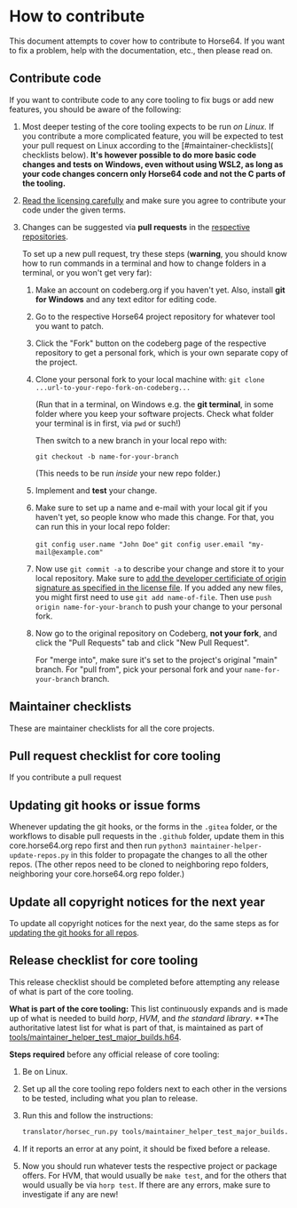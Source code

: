 
How to contribute
=================

This document attempts to cover how to contribute
to Horse64. If you want to fix a problem, help with
the documentation, etc., then please read on.


Contribute code
---------------

If you want to contribute code to any core tooling to
fix bugs or add new features, you should be aware of the
following:

1. Most deeper testing of the core tooling expects to be
   run *on Linux.* If you contribute a more complicated
   feature, you will be expected to test your pull request
   on Linux according to the [#maintainer-checklists](
   checklists below). **It's however possible to do
   more basic code changes and tests on Windows,
   even without using WSL2, as long as your code changes
   concern only Horse64 code and not the C parts of the
   tooling.**

2. [Read the licensing carefully](/docs/Resources.md#license)
   and make sure you agree to contribute your code under
   the given terms.

3. Changes can be suggested via **pull requests** in the
   [respective repositories](/docs/Resources.md).

   To set up a new pull request, try these steps (**warning**,
   you should know how to run commands in a terminal and
   how to change folders in a terminal, or you won't get
   very far):

   1. Make an account on codeberg.org if you haven't yet.
      Also, install **git for Windows** and any text
      editor for editing code.

   2. Go to the respective Horse64 project repository for
      whatever tool you want to patch.

   3. Click the "Fork" button on the codeberg page
      of the respective repository to get a personal
      fork, which is your own separate copy of the project.

   4. Clone your personal fork to your local machine with:
      `git clone ...url-to-your-repo-fork-on-codeberg...`

      (Run that in a terminal, on Windows
      e.g. the **git terminal**, in some folder where
      you keep your software projects. Check what folder
      your terminal is in first, via `pwd` or such!)

      Then switch to a new branch in your local repo with:

      `git checkout -b name-for-your-branch`

      (This needs to be run *inside* your new repo folder.)

   5. Implement and **test** your change.

   6. Make sure to set up a name and e-mail with your
      local git if you haven't yet, so people know who
      made this change. For that, you can run this in
      your local repo folder:

      `git config user.name "John Doe"`
      `git config user.email "my-mail@example.com"`

   7. Now use `git commit -a` to describe your change and
      store it to your local repository. Make sure to
      [add the developer certificiate of origin
      signature as specified in the license file](
      /docs/Resources.md#license). If you added any
      new files, you might first need to use
      `git add name-of-file`. Then use
      `push origin name-for-your-branch` to push your
      change to your personal fork.

   8. Now go to the original repository on Codeberg, **not
      your fork**, and click the "Pull Requests" tab and
      click "New Pull Request".

      For "merge into", make
      sure it's set to the project's original "main" branch.
      For "pull from", pick your personal fork and your
      `name-for-your-branch` branch.


Maintainer checklists
---------------------

These are maintainer checklists for all the core projects.

## Pull request checklist for core tooling

If you contribute a pull request

## Updating git hooks or issue forms

Whenever updating the git hooks, or the forms in the `.gitea` folder,
or the workflows to disable pull requests in the `.github` folder,
update them in this core.horse64.org repo first and then
run `python3 maintainer-helper-update-repos.py` in this folder
to propagate the changes to all the other repos. (The other
repos need to be cloned to neighboring repo folders,
neighboring your core.horse64.org repo folder.)

## Update all copyright notices for the next year

To update all copyright notices for the next year,
do the same steps as for [updating the git hooks for
all repos](#updating-git-hooks-or-issue-forms).

## Release checklist for core tooling

This release checklist should be completed before attempting
any release of what is part of the core tooling.

**What is part of the core tooling:** This list continuously
expands and is made up of what is needed to build *horp*,
*HVM*, and *the standard library*. **The authoritative latest
list for what is part of that, is maintained as part of
[tools/maintainer_helper_test_major_builds.h64](
maintainer_helper_test_major_builds.h64).

**Steps required** before any official release of core tooling:

1. Be on Linux.

2. Set up all the core tooling repo folders next to each other in
   the versions to be tested, including what you plan to release.

3. Run this and follow the instructions:

   ```bash
   translator/horsec_run.py tools/maintainer_helper_test_major_builds.h64
   ```

4. If it reports an error at any point, it should be fixed
   before a release.

5. Now you should run whatever tests the respective
   project or package offers. For HVM, that would usually be
   `make test`, and for the others that would usually be via
   `horp test`. If there are any errors, make sure to investigate
   if any are new!
